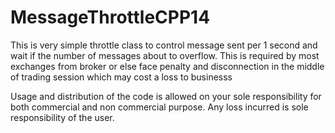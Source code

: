 # MessageThrottleCPP14
This is very simple throttle class to control message sent per 1 second and wait if the number of messages about to overflow. This is required by most exchanges from broker or else face penalty and disconnection in the middle of trading session which may cost a loss to businesss 

Usage and distribution of the code is allowed on your sole responsibility for both commercial and non commercial purpose. Any loss incurred is sole responsibility of the user. 
